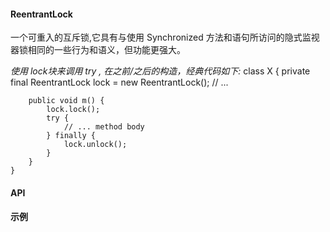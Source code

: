 #### ReentrantLock
一个可重入的互斥锁,它具有与使用 Synchronized 方法和语句所访问的隐式监视器锁相同的一些行为和语义，但功能更强大。

_使用 lock块来调用 try , 在之前/之后的构造，经典代码如下:_
    class X {
        private final ReentrantLock lock = new ReentrantLock();
        // ...
        
        public void m() {
            lock.lock();
            try {
                // ... method body
            } finally {
                lock.unlock();
            }
        }
    }

#### API


#### 示例
